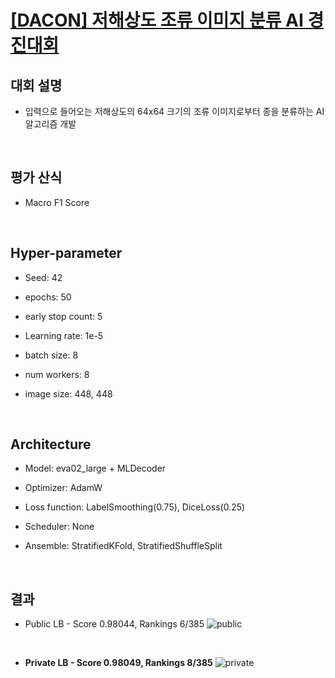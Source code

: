 # [[DACON] 저해상도 조류 이미지 분류 AI 경진대회](https://dacon.io/competitions/official/236251/overview/description)

## 대회 설명
- 입력으로 들어오는 저해상도의 64x64 크기의 조류 이미지로부터 종을 분류하는 AI 알고리즘 개발

&nbsp;

## 평가 산식
- Macro F1 Score

&nbsp;

## Hyper-parameter
- Seed: 42

- epochs: 50

- early stop count: 5

- Learning rate: 1e-5

- batch size: 8

- num workers: 8

- image size: 448, 448

&nbsp;

## Architecture

- Model: eva02_large + MLDecoder

- Optimizer: AdamW

- Loss function: LabelSmoothing(0.75), DiceLoss(0.25)

- Scheduler: None

- Ansemble: StratifiedKFold, StratifiedShuffleSplit

&nbsp;

## 결과
- Public LB - Score 0.98044, Rankings 6/385
![public](https://github.com/ssun-g/machine_learning/assets/33628588/9d5c84e2-5e06-4f52-a0d8-cc8a2f3ff526)

&nbsp;

- **Private LB - Score 0.98049, Rankings 8/385**
![private](https://github.com/ssun-g/machine_learning/assets/33628588/351f6bae-b3ce-44da-bb35-c97ca4fbe8bb)

